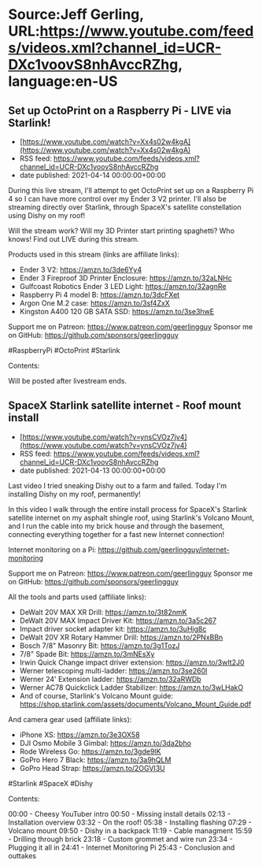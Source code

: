 # Source:Jeff Gerling, URL:https://www.youtube.com/feeds/videos.xml?channel_id=UCR-DXc1voovS8nhAvccRZhg, language:en-US

## Set up OctoPrint on a Raspberry Pi - LIVE via Starlink!
 - [https://www.youtube.com/watch?v=Xx4s02w4kgA](https://www.youtube.com/watch?v=Xx4s02w4kgA)
 - RSS feed: https://www.youtube.com/feeds/videos.xml?channel_id=UCR-DXc1voovS8nhAvccRZhg
 - date published: 2021-04-14 00:00:00+00:00

During this live stream, I'll attempt to get OctoPrint set up on a Raspberry Pi 4 so I can have more control over my Ender 3 V2 printer. I'll also be streaming directly over Starlink, through SpaceX's satellite constellation using Dishy on my roof!

Will the stream work? Will my 3D Printer start printing spaghetti? Who knows! Find out LIVE during this stream.

Products used in this stream (links are affiliate links):

  - Ender 3 V2: https://amzn.to/3de6Yy4
  - Ender 3 Fireproof 3D Printer Enclosure: https://amzn.to/32aLNHc
  - Gulfcoast Robotics Ender 3 LED Light: https://amzn.to/32agnRe
  - Raspberry Pi 4 model B: https://amzn.to/3dcFXet
  - Argon One M.2 case: https://amzn.to/3sf4ZxX
  - Kingston A400 120 GB SATA SSD: https://amzn.to/3se3hwE

Support me on Patreon: https://www.patreon.com/geerlingguy
Sponsor me on GitHub: https://github.com/sponsors/geerlingguy

#RaspberryPi #OctoPrint #Starlink

Contents:

Will be posted after livestream ends.

## SpaceX Starlink satellite internet - Roof mount install
 - [https://www.youtube.com/watch?v=ynsCVOz7jv4](https://www.youtube.com/watch?v=ynsCVOz7jv4)
 - RSS feed: https://www.youtube.com/feeds/videos.xml?channel_id=UCR-DXc1voovS8nhAvccRZhg
 - date published: 2021-04-13 00:00:00+00:00

Last video I tried sneaking Dishy out to a farm and failed. Today I'm installing Dishy on my roof, permanently!

In this video I walk through the entire install process for SpaceX's Starlink satellite internet on my asphalt shingle roof, using Starlink's Volcano Mount, and I run the cable into my brick house and through the basement, connecting everything together for a fast new Internet connection!

Internet monitoring on a Pi: https://github.com/geerlingguy/internet-monitoring

Support me on Patreon: https://www.patreon.com/geerlingguy
Sponsor me on GitHub: https://github.com/sponsors/geerlingguy

All the tools and parts used (affiliate links):

  - DeWalt 20V MAX XR Drill: https://amzn.to/3t82nmK
  - DeWalt 20V MAX Impact Driver Kit: https://amzn.to/3a5c267
  - Impact driver socket adapter kit: https://amzn.to/3uHjg8c
  - DeWalt 20V XR Rotary Hammer Drill: https://amzn.to/2PNxBBn
  - Bosch 7/8" Masonry Bit: https://amzn.to/3g1TozJ
  - 7/8" Spade Bit: https://amzn.to/3mNEsXy
  - Irwin Quick Change impact driver extension: https://amzn.to/3wIt2J0
  - Werner telescoping multi-ladder: https://amzn.to/3se260l
  - Werner 24' Extension ladder: https://amzn.to/32aRWDb
  - Werner AC78 Quickclick Ladder Stabilizer: https://amzn.to/3wLHakO
  - And of course, Starlink's Volcano Mount guide: https://shop.starlink.com/assets/documents/Volcano_Mount_Guide.pdf

And camera gear used (affiliate links):

  - iPhone XS: https://amzn.to/3e3OX58
  - DJI Osmo Mobile 3 Gimbal: https://amzn.to/3da2bho
  - Rode Wireless Go: https://amzn.to/3gde9IK
  - GoPro Hero 7 Black: https://amzn.to/3a9hQLM
  - GoPro Head Strap: https://amzn.to/2OGVI3U

#Starlink #SpaceX #Dishy

Contents:

00:00 - Cheesy YouTuber intro
00:50 - Missing install details
02:13 - Installation overview
03:32 - On the roof!
05:38 - Installing flashing
07:29 - Volcano mount
09:50 - Dishy in a backpack
11:19 - Cable managment
15:59 - Drilling through brick
23:18 - Custom grommet and wire run
23:34 - Plugging it all in
24:41 - Internet Monitoring Pi
25:43 - Conclusion and outtakes

